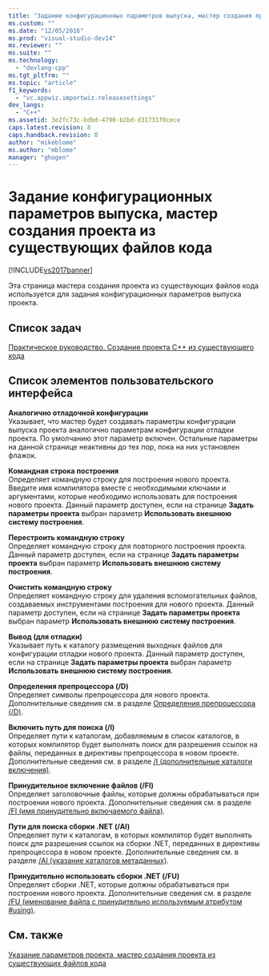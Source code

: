 ```yaml
---
title: "Задание конфигурационных параметров выпуска, мастер создания проекта из существующих файлов кода | Microsoft Docs"
ms.custom: ""
ms.date: "12/05/2016"
ms.prod: "visual-studio-dev14"
ms.reviewer: ""
ms.suite: ""
ms.technology: 
  - "devlang-cpp"
ms.tgt_pltfrm: ""
ms.topic: "article"
f1_keywords: 
  - "vc.appwiz.importwiz.releasesettings"
dev_langs: 
  - "C++"
ms.assetid: 3e2fc73c-bdbd-4790-b2bd-d31731f0cece
caps.latest.revision: 8
caps.handback.revision: 8
author: "mikeblome"
ms.author: "mblome"
manager: "ghogen"
---
```

# Задание конфигурационных параметров выпуска, мастер создания проекта из существующих файлов кода
[!INCLUDE[vs2017banner](../assembler/inline/includes/vs2017banner.md)]

Эта страница мастера создания проекта из существующих файлов кода используется для задания конфигурационных параметров выпуска проекта.  
  
## Список задач  
 [Практическое руководство. Создание проекта C\+\+ из существующего кода](../ide/how-to-create-a-cpp-project-from-existing-code.md)  
  
## Список элементов пользовательского интерфейса  
 **Аналогично отладочной конфигурации**  
 Указывает, что мастер будет создавать параметры конфигурации выпуска проекта аналогично параметрам конфигурации отладки проекта.  По умолчанию этот параметр включен.  Остальные параметры на данной странице неактивны до тех пор, пока на них установлен флажок.  
  
 **Командная строка построения**  
 Определяет командную строку для построения нового проекта.  Введите имя компилятора вместе с необходимыми ключами и аргументами, которые необходимо использовать для построения нового проекта.  Данный параметр доступен, если на странице **Задать параметры проекта** выбран параметр **Использовать внешнюю систему построения**.  
  
 **Перестроить командную строку**  
 Определяет командную строку для повторного построения проекта.  Данный параметр доступен, если на странице **Задать параметры проекта** выбран параметр **Использовать внешнюю систему построения**.  
  
 **Очистить командную строку**  
 Определяет командную строку для удаления вспомогательных файлов, создаваемых инструментами построения для нового проекта.  Данный параметр доступен, если на странице **Задать параметры проекта** выбран параметр **Использовать внешнюю систему построения**.  
  
 **Вывод \(для отладки\)**  
 Указывает путь к каталогу размещения выходных файлов для конфигурации отладки нового проекта.  Данный параметр доступен, если на странице **Задать параметры проекта** выбран параметр **Использовать внешнюю систему построения**.  
  
 **Определения препроцессора \(\/D\)**  
 Определяет символы препроцессора для нового проекта.  Дополнительные сведения см. в разделе [Определения препроцессора \(\/D\)](../build/reference/d-preprocessor-definitions.md).  
  
 **Включить путь для поиска \(\/I\)**  
 Определяет пути к каталогам, добавляемым в список каталогов, в которых компилятор будет выполнять поиск для разрешения ссылок на файлы, переданных в директивы препроцессора в новом проекте.  Дополнительные сведения см. в разделе [\/I \(дополнительные каталоги включения\)](../build/reference/i-additional-include-directories.md).  
  
 **Принудительное включение файлов \(\/FI\)**  
 Определяет заголовочные файлы, которые должны обрабатываться при построении нового проекта.  Дополнительные сведения см. в разделе [\/FI \(имя принудительно включаемого файла\)](../Topic/-FI%20\(Name%20Forced%20Include%20File\).md).  
  
 **Пути для поиска сборки .NET \(\/AI\)**  
 Определяет пути к каталогам, в которых компилятор будет выполнять поиск для разрешения ссылок на сборки .NET, переданных в директивы препроцессора в новом проекте.  Дополнительные сведения см. в разделе [\/AI \(указание каталогов метаданных\)](../build/reference/ai-specify-metadata-directories.md).  
  
 **Принудительно использовать сборки .NET \(\/FU\)**  
 Определяет сборки .NET, которые должны обрабатываться при построении нового проекта.  Дополнительные сведения см. в разделе [\/FU \(именование файла с принудительно используемым атрибутом \#using\)](../build/reference/fu-name-forced-hash-using-file.md).  
  
## См. также  
 [Указание параметров проекта, мастер создания проекта из существующих файлов кода](../ide/specify-project-settings-create-new-project-from-existing-code-files-wizard.md)